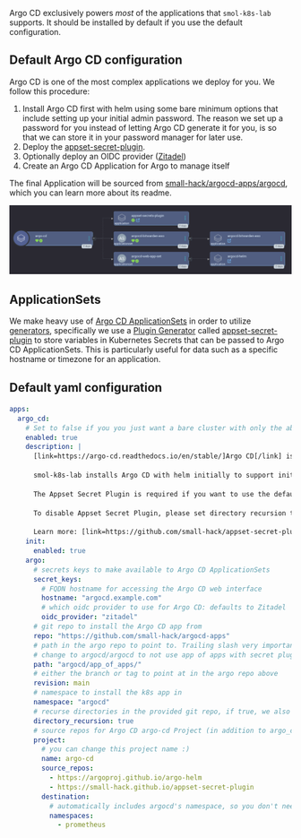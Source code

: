 Argo CD exclusively powers _most_ of the applications that `smol-k8s-lab` supports. It should be installed by default if you use the default configuration.

## Default Argo CD configuration

Argo CD is one of the most complex applications we deploy for you. We follow this procedure:

1. Install Argo CD first with helm using some bare minimum options that include setting up your initial admin password.
   The reason we set up a password for you instead of letting Argo CD generate it for you, is so that we can store it in your password manager for later use. 
2. Deploy the [appset-secret-plugin](https://github.com/small-hack/appset-secret-plugin).
3. Optionally deploy an OIDC provider ([Zitadel](/k8s_apps/zitadel.md))
4. Create an Argo CD Application for Argo to manage itself

The final Application will be sourced from [small-hack/argocd-apps/argocd](https://github.com/small-hack/argocd-apps/tree/main/argocd), which you can learn more about its readme.

<a href="../../assets/images/screenshots/argocd_screenshot.png">
<img src="../../assets/images/screenshots/argocd_screenshot.png" alt="screenshot of the Argo CD Application viewed through the Argo CD web interface in tree mode. It shows Argo CD as the parent application and then 3 child applications: appset-secret-plugin (an app), argocd-bitwarden-eso (an appset), and argocd-web-app-set (an appset).">
</a>


## ApplicationSets

We make heavy use of [Argo CD ApplicationSets](https://argo-cd.readthedocs.io/en/stable/operator-manual/applicationset/) in order to utilize [generators](https://argo-cd.readthedocs.io/en/stable/operator-manual/applicationset/Generators/), specifically we use a [Plugin Generator](https://argo-cd.readthedocs.io/en/stable/operator-manual/applicationset/Generators-Plugin/) called [appset-secret-plugin](https://github.com/small-hack/appset-secret-plugin) to store variables in Kubernetes Secrets that can be passed to Argo CD ApplicationSets. This is particularly useful for data such as a specific hostname or timezone for an application.

## Default yaml configuration

```yaml
apps:
  argo_cd:
    # Set to false if you you just want a bare cluster with only the above apps"
    enabled: true
    description: |
      [link=https://argo-cd.readthedocs.io/en/stable/]Argo CD[/link] is a declarative, GitOps continuous delivery tool for Kubernetes.

      smol-k8s-lab installs Argo CD with helm initially to support initial configuration of your admin user and disabling of dex. After your OIDC provider is configured, Argo CD begins managing itself using the below configured Argo CD repo.

      The Appset Secret Plugin is required if you want to use the default [link="https://github.com/small-hack/argocd-apps"]small-hack/argocd-apps[/link] [gold3]argo.repo[/gold3] and default enabled if Argo CD is enabled, so we can create a k8s Secret with your more private info such as hostnames, IP addresses, and emails in a deployment that runs alongside Argo CD to provide Argo CD ApplicationSets This plugin has no ingress and cannot be reached from outside the cluster.

      To disable Appset Secret Plugin, please set directory recursion to false.

      Learn more: [link=https://github.com/small-hack/appset-secret-plugin]https://github.com/small-hack/appset-secret-plugin[/link]
    init:
      enabled: true
    argo:
      # secrets keys to make available to Argo CD ApplicationSets
      secret_keys:
        # FQDN hostname for accessing the Argo CD web interface
        hostname: "argocd.example.com"
        # which oidc provider to use for Argo CD: defaults to Zitadel
        oidc_provider: "zitadel"
      # git repo to install the Argo CD app from
      repo: "https://github.com/small-hack/argocd-apps"
      # path in the argo repo to point to. Trailing slash very important!
      # change to argocd/argocd to not use app of apps with secret plugin
      path: "argocd/app_of_apps/"
      # either the branch or tag to point at in the argo repo above
      revision: main
      # namespace to install the k8s app in
      namespace: "argocd"
      # recurse directories in the provided git repo, if true, we also deploy the appset secret plugin
      directory_recursion: true
      # source repos for Argo CD argo-cd Project (in addition to argo_cd.argo.repo)
      project:
        # you can change this project name :)
        name: argo-cd
        source_repos:
          - https://argoproj.github.io/argo-helm
          - https://small-hack.github.io/appset-secret-plugin
        destination:
          # automatically includes argocd's namespace, so you don't need to specify it here
          namespaces:
            - prometheus
```
